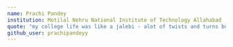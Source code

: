 ```yaml
---
name: Prachi Pandey
institution: Motilal Nehru National Institute of Technology Allahabad
quote: "my college life was like a jalebi - alot of twists and turns but still pretty sweet in the end" 
github_user: prachipandeyy
---
```

